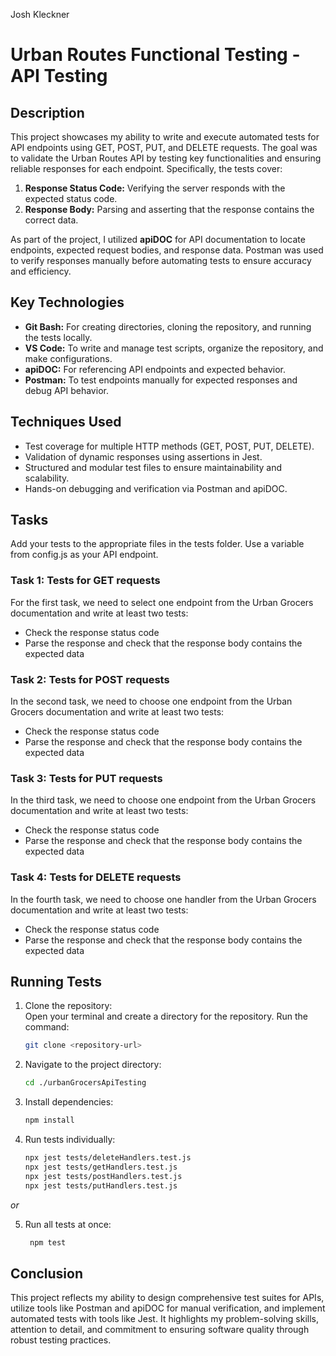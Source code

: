 Josh Kleckner
# Urban Routes Functional Testing - API Testing

## Description
This project showcases my ability to write and execute automated tests for API endpoints using GET, POST, PUT, and DELETE requests. The goal was to validate the Urban Routes API by testing key functionalities and ensuring reliable responses for each endpoint. Specifically, the tests cover:  
1. **Response Status Code:** Verifying the server responds with the expected status code.  
2. **Response Body:** Parsing and asserting that the response contains the correct data.  

As part of the project, I utilized **apiDOC** for API documentation to locate endpoints, expected request bodies, and response data. Postman was used to verify responses manually before automating tests to ensure accuracy and efficiency.  

## Key Technologies
- **Git Bash:** For creating directories, cloning the repository, and running the tests locally.  
- **VS Code:** To write and manage test scripts, organize the repository, and make configurations.  
- **apiDOC:** For referencing API endpoints and expected behavior.  
- **Postman:** To test endpoints manually for expected responses and debug API behavior.  

## Techniques Used
- Test coverage for multiple HTTP methods (GET, POST, PUT, DELETE).  
- Validation of dynamic responses using assertions in Jest.  
- Structured and modular test files to ensure maintainability and scalability.  
- Hands-on debugging and verification via Postman and apiDOC.

## Tasks
Add your tests to the appropriate files in the tests folder. Use a variable from config.js as your API endpoint.

### Task 1: Tests for GET requests
For the first task, we need to select one endpoint from the Urban Grocers documentation and write at least two tests:
- Check the response status code
- Parse the response and check that the response body contains the expected data
  
### Task 2: Tests for POST requests
In the second task, we need to choose one endpoint from the Urban Grocers documentation and write at least two tests:
- Check the response status code
- Parse the response and check that the response body contains the expected data

### Task 3: Tests for PUT requests
In the third task, we need to choose one endpoint from the Urban Grocers documentation and write at least two tests:
- Check the response status code
- Parse the response and check that the response body contains the expected data

### Task 4: Tests for DELETE requests
In the fourth task, we need to choose one handler from the Urban Grocers documentation and write at least two tests:
- Check the response status code
- Parse the response and check that the response body contains the expected data

## Running Tests
1. Clone the repository:  
   Open your terminal and create a directory for the repository. Run the command:  
   ```bash
   git clone <repository-url>
2. Navigate to the project directory:
   ```bash
   cd ./urbanGrocersApiTesting
3. Install dependencies:
   ```bash
   npm install
4. Run tests individually:
   ```bash
   npx jest tests/deleteHandlers.test.js  
   npx jest tests/getHandlers.test.js  
   npx jest tests/postHandlers.test.js  
   npx jest tests/putHandlers.test.js
 *or*
 
5. Run all tests at once:
   ```bash
    npm test

## Conclusion
This project reflects my ability to design comprehensive test suites for APIs, utilize tools like Postman and apiDOC for manual verification, and implement automated tests with tools like Jest. It highlights my problem-solving skills, attention to detail, and commitment to ensuring software quality through robust testing practices.
